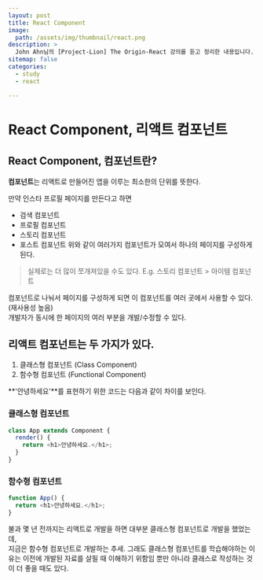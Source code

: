 ```yaml
---
layout: post
title: React Component
image:
  path: /assets/img/thumbnail/react.png
description: >
  John Ahn님의 [Project-Lion] The Origin-React 강의를 듣고 정리한 내용입니다.
sitemap: false
categories:
  - study
  - react

---
```


# React Component, 리액트 컴포넌트

## React Component, 컴포넌트란?

**컴포넌트**는 리액트로 만들어진 앱을 이루는 최소한의 단위를 뜻한다.

만약 인스타 프로필 페이지를 만든다고 하면
* 검색 컴포넌트
* 프로필 컴포넌트
* 스토리 컴포넌트
* 포스트 컴포넌트
위와 같이 여러가지 컴포넌트가 모여서 하나의 페이지를 구성하게 된다.  
 > 실제로는 더 많이 쪼개져있을 수도 있다. E.g. 스토리 컴포넌트 > 아이템 컴포넌트

컴포넌트로 나눠서 페이지를 구성하게 되면 이 컴포넌트를 여러 곳에서 사용할 수 있다. (재사용성 높음)  
개발자가 동시에 한 페이지의 여러 부분을 개발/수정할 수 있다.

## 리액트 컴포넌트는 두 가지가 있다.

1. 클래스형 컴포넌트 (Class Component)
2. 함수형 컴포넌트 (Functional Component)

**'안녕하세요'**를 표현하기 위한 코드는 다음과 같이 차이를 보인다.
### 클래스형 컴포넌트
```js
class App extends Component {
  render() {
    return <h1>안녕하세요.</h1>;
  }
}
```

### 함수형 컴포넌트
```js
function App() {
  return <h1>안녕하세요.</h1>;
}
```

불과 몇 년 전까지는 리액트로 개발을 하면 대부분 클래스형 컴포넌트로 개발을 했었는데,  
지금은 함수형 컴포넌트로 개발하는 추세. 그래도 클래스형 컴포넌트를 학습해야하는 이유는 이전에 개발된 자료를 살필 때 이해하기 위함임 뿐만 아니라 클래스로 작성하는 것이 더 좋을 때도 있다.
